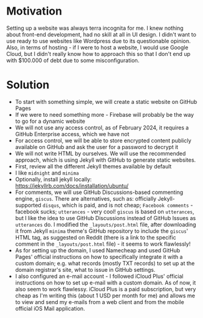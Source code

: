 # Motivation
Setting up a website was always terra incognita for me. I knew nothing about front-end development, had no skill at all in UI design. I didn't want to use ready to use websites like Wordpress due to its questionable opinion. Also, in terms of hosting - if I were to host a website, I would use Google Cloud, but I didn't really know how to approach this so that I don't end up with $100.000 of debt due to some misconfiguration.

# Solution
- To start with something simple, we will create a static website on GitHub Pages
- If we were to need something more - Firebase will probably be the way to go for a dynamic website
- We will not use any access control, as of February 2024, it requires a GitHub Enterprise access, which we have not
- For access control, we will be able to store encrypted content publicly available on GitHub and ask the user for a password to decrypt it
- We will not write HTML by ourselves. We will use the recommended approach, which is using Jekyll with GitHub to generate static websites.
- First, review all the different Jekyll themes available by default
- I like `midnight` and `minima`
- Optionally, install jekyll locally: https://jekyllrb.com/docs/installation/ubuntu/
- For comments, we will use GitHub Discussions-based commenting engine, `giscus`. There are alternatives,
 such as: officially Jekyll-supported `disqus`, which is paid, and is not cheap; `Facebook comments` - facebook sucks; `utterances` - very cool! `giscus` is based on `utterances`, but I like the idea to use GitHub Discussions
 instead of GitHub Issues as `utterances` do. I modified the `_layouts/post.html` file, after downloading it from
 Jekyll `minima` theme's GitHub repository to include the `giscus`' HTML tag, as suggested on Reddit (there is a link to the specific comment in the `_layouts/post.html` file) - it seems to work flawlessly!
 - As for setting up the domain, I used Namecheap and used GitHub Pages' official instructions on how to specifically
 integrate it with a custom domain; e.g. what records (mostly TXT records) to set up at the domain registrar's site,
 what to issue in GitHub settings.
 - I also configured an e-mail account - I followed iCloud Plus' official instructions on how to set up
 e-mail with a custom domain. As of now, it also seem to work flawlessy. iCloud Plus is a paid subscription, but very cheap as I'm writing this (about 1 USD per month for me) and allows me to view and send my e-mails
 from a web client and from the mobile official iOS Mail application.
